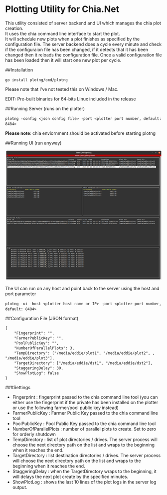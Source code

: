 # Plotting Utility for Chia.Net

This utility consisted of server backend and UI which manages the chia plot creation.  
It uses the chia command line interface to start the plot.  
It will schedule new plots when a plot finishes as specified by the configuration file.
The server backend does a cycle every minute and check if the configuraion file has been changed, if it detects that it has been changed then it reloads the configuration file.
Once a valid configuration file has been loaded then it will start one new plot per cycle.


##Installation

`go install plotng/cmd/plotng`

Please note that I've not tested this on Windows / Mac.

EDIT: Pre-built binaries for 64-bits Linux included in the release

##Running Server (runs on the plotter)

`
plotng -config <json config file> -port <plotter port number, default: 8484>
`

**Please note**: chia enviornment should be activated before starting plotng

##Running UI (run anyway)

![PlotNG UI](plotng.png)

The UI can run on any host and point back to the server using the host and port parameter


`
plotng -ui -host <plotter host name or IP> -port <plotter port number, default: 8484>
`

##Configuration File (JSON format)


    {
        "Fingerprint": "",
        "FarmerPublicKey": "",
        "PoolPublicKey": "",
        "NumberOfParallelPlots": 3,
        "TempDirectory": ["/media/eddie/plot1", "/media/eddie/plot2", , "/media/eddie/plot3"],
        "TargetDirectory": ["/media/eddie/dst1", "/media/eddie/dst2"],
        "StaggeringDelay": 30,
        "ShowPlotLog": false
    }

###Settings

- Fingerprint : fingerprint passed to the chia command line tool (you can either use the fingerprint if the private has been installed on the plotter or use the following farmer/pool public key instead)
- FarmerPublicKey : Farmer Public Key passed to the chia command line tool
- PoolPublicKey : Pool Public Key passed to the chia command line tool
- NumberOfParallelPlots : number of parallel plots to create.  Set to zero for orderly shutdown
- TempDirectory : list of plot directories / drives.  The server process will choose the next directory path on the list and wraps to the beginning when it reaches the end.
- TargetDirectory : list destination directories / drives.  The server process will choose the next directory path on the list and wraps to the beginning when it reaches the end.
- StaggeringDelay : when the TargetDirectory wraps to the beginning, it will delays the next plot create by the specified minutes.
- ShowPlotLog : shows the last 10 lines of the plot logs in the server log output.

